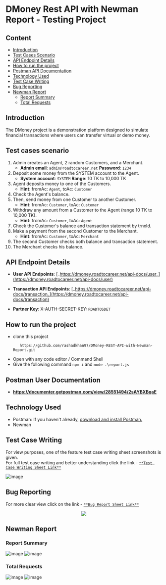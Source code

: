 # **DMoney Rest API with Newman Report -  Testing Project**

## **Content**
- [Introduction](#introduction)
- [Test Cases Scenario](#test-cases-scenario)
- [API Endpoint Details](#api-endpoint-details)
- [How to run the project](#How-to-run-the-project)
- [Postman API Documentation](#postman-api-documentation)
- [Technology Used](#Technology-Used)
- [Test Case Writing](#test-case-writing)
- [Bug Reporting](#bug-reporting)
- [Newman Report](#newman-report)
    - [Report Summary](#report-summary)
    - [Total Requests](#total-requests)
  
  
## Introduction

The DMoney project is a demonstration platform designed to simulate financial transactions where users can transfer virtual or demo money.

## Test cases scenario

1. Admin creates an Agent, 2 random Customers, and a Merchant.  
   - **Admin email**: `admin@roadtocareer.net`  **Password**: `1234`
2. Deposit some money from the SYSTEM account to the Agent.  
   - **System account**: `SYSTEM`  **Range**: 10 TK to 10,000 TK
3. Agent deposits money to one of the Customers.
   - **Hint**: fromAc: `Agent`, toAc: `Customer`     
4. Check the Agent's balance.
5. Then, send money from one Customer to another Customer.
   - **Hint**: fromAc: `Customer`, toAc: `Customer`  
6. Withdraw any amount from a Customer to the Agent (range 10 TK to 10,000 TK).
   - **Hint**: fromAc: `Customer`, toAc: `Agent`  
7. Check the Customer's balance and transaction statement by trnxId.
8. Make a payment from the second Customer to the Merchant.
   - **Hint**: fromAc: `Customer`, toAc: `Merchant`  
9. The second Customer checks both balance and transaction statement. 
10. The Merchant checks his balance.

## API Endpoint Details

- **User API Endpoints**: [_https://dmoney.roadtocareer.net/api-docs/user_](https://dmoney.roadtocareer.net/api-docs/user)

- **Transaction API Endpoints**: [_https://dmoney.roadtocareer.net/api-docs/transaction_](https://dmoney.roadtocareer.net/api-docs/transaction)
- **Partner Key**: X-AUTH-SECRET-KEY: `ROADTOSDET`

## How to run the project

- clone this project
   ```console
      https://github.com/rashadkhan97/DMoney-REST-API-with-Newman-Report.git
    ``` 
- Open with any code editor / Command Shell
- Give the following command ```npm i``` and ```node .\report.js```

## Postman User Documentation
  
  - **https://documenter.getpostman.com/view/28551494/2sAYBXBqaE**
  

## Technology Used
- Postman: If you haven't already, [download and install Postman.](https://www.postman.com/downloads/)
- Newman

## Test Case Writing
For view purposes, one of the feature test case writing sheet screenshots is given. <br>
For full test case writing and better understanding click the link -  [```**Test Case Writing Sheet Link**```](https://docs.google.com/spreadsheets/d/1cZdk7-ELz-Vps4aKg5e9OVTR-lj1iIwB/edit?usp=sharing&ouid=113748567292900710037&rtpof=true&sd=true)


![image](https://github.com/user-attachments/assets/711ee1b3-e9f3-48ed-9e93-a7faf697df3d)


## Bug Reporting
For more clear view click on the link - [```**Bug Report Sheet Link**```](https://docs.google.com/spreadsheets/d/1yvT0-m4jE2ueoB4oioztYkPadFLr6Yva/edit?usp=sharing&ouid=113748567292900710037&rtpof=true&sd=true)

<p align="center">
  <img src="https://github.com/user-attachments/assets/6022fe15-79b1-4922-968b-6c87294974a0" />
</p>


## Newman Report
### Report Summary 

![image](https://github.com/user-attachments/assets/0509a5bb-f58e-4532-8256-520ac70a20bf)
![image](https://github.com/user-attachments/assets/9c7b876b-1bef-44cb-b21b-c92dcb985eef)

### Total Requests
![image](https://github.com/user-attachments/assets/c1a37253-58c9-437b-916e-ff01dff176e7)
![image](https://github.com/user-attachments/assets/c0b5fdc1-d46a-482b-a1b6-0654e1736d5b)




